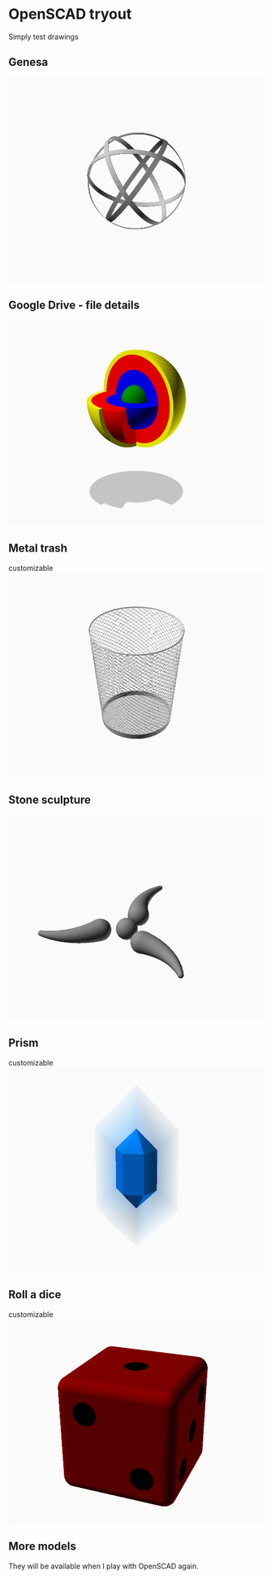 # OpenSCAD tryout
Simply test drawings

## Genesa
![Genesa](Genesa%20-%20render.png)

## Google Drive - file details
![GDrive-file_details](GDrive%20-%20file%20details%20-%20render.png)

## Metal trash
customizable
![Metal-trash](Metal%20trash%20-%20render.png)

## Stone sculpture
![Stone sculpture](Stone%20sculpture%20-%20render.png)

## Prism
customizable
![Prism](Prism%20-%20render.png)

## Roll a dice
customizable
![Roll_a_dice](Roll%20a%20dice%20-%20render.png)

## More models
They will be available when I play with OpenSCAD again.
